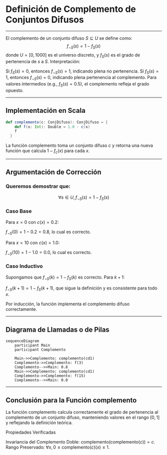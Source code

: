 # Definición de Complemento de Conjuntos Difusos

---
El complemento de un conjunto difuso $S \subseteq U$ se define como:
$$f_{\neg S}(s) = 1 - f_S(s)$$
donde $U = [0, 1000]$ es el universo discreto, y $f_S(s)$ es el grado de pertenencia de $s$ a $S$.
Interpretación:

Si $f_S(s) = 0$, entonces $f_{\neg S}(s) = 1$, indicando plena no pertenencia.
Si $f_S(s) = 1$, entonces $f_{\neg S}(s) = 0$, indicando plena pertenencia al complemento.
Para valores intermedios (e.g., $f_S(s) = 0.5$), el complemento refleja el grado opuesto.

---
## Implementación en Scala
```Scala
def complemento(c: ConjDifuso): ConjDifuso = {
    def f(x: Int): Double = 1.0 - c(x)
    f
  }
```

La función complemento toma un conjunto difuso $c$ y retorna una nueva función que calcula $1 - f_c(x)$ para cada $x$.

---

##  Argumentación de Corrección
### Queremos demostrar que:
$$\forall s \in U, f_{\neg S}(s) = 1 - f_S(s)$$
### Caso Base
Para $x = 0$ con $c(x) = 0.2$:

$f_{\neg S}(0) = 1 - 0.2 = 0.8$, lo cual es correcto.

Para $x = 10$ con $c(x) = 1.0$:

$f_{\neg S}(10) = 1 - 1.0 = 0.0$, lo cual es correcto.

### Caso Inductivo
Supongamos que $f_{\neg S}(k) = 1 - f_S(k)$ es correcto. Para $k + 1$:

$f_{\neg S}(k+1) = 1 - f_S(k+1)$, que sigue la definición y es consistente para todo $x$.

Por inducción, la función implementa el complemento difuso correctamente.

---

## Diagrama de Llamadas o de Pilas
````mermaid
sequenceDiagram
    participant Main
    participant Complemento

    Main->>Complemento: complemento(cd1)
    Complemento->>Complemento: f(3)
    Complemento-->>Main: 0.8
    Main->>Complemento: complemento(cd1)
    Complemento->>Complemento: f(15)
    Complemento-->>Main: 0.0

````

---

## Conclusión para la Función complemento
La función complemento calcula correctamente el grado de pertenencia al complemento de un conjunto difuso, manteniendo valores en el rango $[0, 1]$ y reflejando la definición teórica.

Propiedades Verificadas

Invariancia del Complemento Doble: $\text{complemento}(\text{complemento}(c)) = c$.
Rango Preservado: $\forall x, 0 \leq \text{complemento}(c)(x) \leq 1$.

